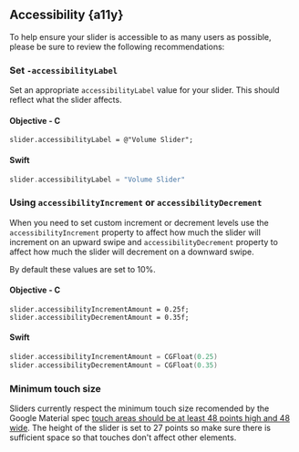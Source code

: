 ## Accessibility {a11y}

To help ensure your slider is accessible to as many users as possible, please be sure to review the following recommendations:

### Set `-accessibilityLabel`

Set an appropriate `accessibilityLabel` value for your slider. This should reflect what the slider affects.

#### Objective - C
```objc
slider.accessibilityLabel = @"Volume Slider";
``` 

#### Swift
```swift
slider.accessibilityLabel = "Volume Slider"
```

### Using `accessibilityIncrement` or `accessibilityDecrement`

When you need to set custom increment or decrement levels use the `accessibilityIncrement` property to affect how much the slider will increment on an upward swipe and `accessibilityDecrement` property to affect how much the slider will decrement on a downward swipe.

By default these values are set to 10%.

#### Objective - C
```objc
slider.accessibilityIncrementAmount = 0.25f;
slider.accessibilityDecrementAmount = 0.35f;
```

#### Swift
```swift
slider.accessibilityIncrementAmount = CGFloat(0.25)
slider.accessibilityDecrementAmount = CGFloat(0.35)
```


### Minimum touch size

Sliders currently respect the minimum touch size recomended by the Google Material spec [touch areas should be at least 48 points high and 48 wide](https://material.io/design/layout/spacing-methods.html#touch-click-targets). The height of the slider is set to 27 points so make sure there is sufficient space so that touches don't affect other elements.
